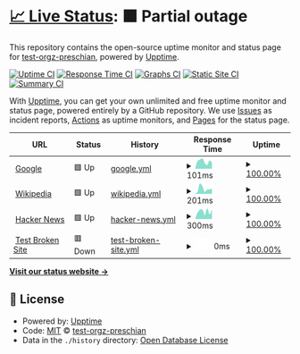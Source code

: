 # [📈 Live Status](https://test-orgz-preschian.github.io/test-upptime): <!--live status--> **🟧 Partial outage**

This repository contains the open-source uptime monitor and status page for [test-orgz-preschian](https://test-orgz-preschian.github.io/test-upptime), powered by [Upptime](https://github.com/upptime/upptime).

[![Uptime CI](https://github.com/test-orgz-preschian/test-upptime/workflows/Uptime%20CI/badge.svg)](https://github.com/test-orgz-preschian/test-upptime/actions?query=workflow%3A%22Uptime+CI%22)
[![Response Time CI](https://github.com/test-orgz-preschian/test-upptime/workflows/Response%20Time%20CI/badge.svg)](https://github.com/test-orgz-preschian/test-upptime/actions?query=workflow%3A%22Response+Time+CI%22)
[![Graphs CI](https://github.com/test-orgz-preschian/test-upptime/workflows/Graphs%20CI/badge.svg)](https://github.com/test-orgz-preschian/test-upptime/actions?query=workflow%3A%22Graphs+CI%22)
[![Static Site CI](https://github.com/test-orgz-preschian/test-upptime/workflows/Static%20Site%20CI/badge.svg)](https://github.com/test-orgz-preschian/test-upptime/actions?query=workflow%3A%22Static+Site+CI%22)
[![Summary CI](https://github.com/test-orgz-preschian/test-upptime/workflows/Summary%20CI/badge.svg)](https://github.com/test-orgz-preschian/test-upptime/actions?query=workflow%3A%22Summary+CI%22)

With [Upptime](https://upptime.js.org), you can get your own unlimited and free uptime monitor and status page, powered entirely by a GitHub repository. We use [Issues](https://github.com/test-orgz-preschian/test-upptime/issues) as incident reports, [Actions](https://github.com/test-orgz-preschian/test-upptime/actions) as uptime monitors, and [Pages](https://test-orgz-preschian.github.io/test-upptime) for the status page.

<!--start: status pages-->
<!-- This summary is generated by Upptime (https://github.com/upptime/upptime) -->
<!-- Do not edit this manually, your changes will be overwritten -->
<!-- prettier-ignore -->
| URL | Status | History | Response Time | Uptime |
| --- | ------ | ------- | ------------- | ------ |
| <img alt="" src="https://favicons.githubusercontent.com/www.google.com" height="13"> [Google](https://www.google.com) | 🟩 Up | [google.yml](https://github.com/test-orgz-preschian/test-upptime/commits/HEAD/history/google.yml) | <details><summary><img alt="Response time graph" src="./graphs/google/response-time-week.png" height="20"> 101ms</summary><br><a href="https://test-orgz-preschian.github.io/test-upptime/history/google"><img alt="Response time 106" src="https://img.shields.io/endpoint?url=https%3A%2F%2Fraw.githubusercontent.com%2Ftest-orgz-preschian%2Ftest-upptime%2FHEAD%2Fapi%2Fgoogle%2Fresponse-time.json"></a><br><a href="https://test-orgz-preschian.github.io/test-upptime/history/google"><img alt="24-hour response time 85" src="https://img.shields.io/endpoint?url=https%3A%2F%2Fraw.githubusercontent.com%2Ftest-orgz-preschian%2Ftest-upptime%2FHEAD%2Fapi%2Fgoogle%2Fresponse-time-day.json"></a><br><a href="https://test-orgz-preschian.github.io/test-upptime/history/google"><img alt="7-day response time 101" src="https://img.shields.io/endpoint?url=https%3A%2F%2Fraw.githubusercontent.com%2Ftest-orgz-preschian%2Ftest-upptime%2FHEAD%2Fapi%2Fgoogle%2Fresponse-time-week.json"></a><br><a href="https://test-orgz-preschian.github.io/test-upptime/history/google"><img alt="30-day response time 106" src="https://img.shields.io/endpoint?url=https%3A%2F%2Fraw.githubusercontent.com%2Ftest-orgz-preschian%2Ftest-upptime%2FHEAD%2Fapi%2Fgoogle%2Fresponse-time-month.json"></a><br><a href="https://test-orgz-preschian.github.io/test-upptime/history/google"><img alt="1-year response time 106" src="https://img.shields.io/endpoint?url=https%3A%2F%2Fraw.githubusercontent.com%2Ftest-orgz-preschian%2Ftest-upptime%2FHEAD%2Fapi%2Fgoogle%2Fresponse-time-year.json"></a></details> | <details><summary><a href="https://test-orgz-preschian.github.io/test-upptime/history/google">100.00%</a></summary><a href="https://test-orgz-preschian.github.io/test-upptime/history/google"><img alt="All-time uptime 100.00%" src="https://img.shields.io/endpoint?url=https%3A%2F%2Fraw.githubusercontent.com%2Ftest-orgz-preschian%2Ftest-upptime%2FHEAD%2Fapi%2Fgoogle%2Fuptime.json"></a><br><a href="https://test-orgz-preschian.github.io/test-upptime/history/google"><img alt="24-hour uptime 100.00%" src="https://img.shields.io/endpoint?url=https%3A%2F%2Fraw.githubusercontent.com%2Ftest-orgz-preschian%2Ftest-upptime%2FHEAD%2Fapi%2Fgoogle%2Fuptime-day.json"></a><br><a href="https://test-orgz-preschian.github.io/test-upptime/history/google"><img alt="7-day uptime 100.00%" src="https://img.shields.io/endpoint?url=https%3A%2F%2Fraw.githubusercontent.com%2Ftest-orgz-preschian%2Ftest-upptime%2FHEAD%2Fapi%2Fgoogle%2Fuptime-week.json"></a><br><a href="https://test-orgz-preschian.github.io/test-upptime/history/google"><img alt="30-day uptime 100.00%" src="https://img.shields.io/endpoint?url=https%3A%2F%2Fraw.githubusercontent.com%2Ftest-orgz-preschian%2Ftest-upptime%2FHEAD%2Fapi%2Fgoogle%2Fuptime-month.json"></a><br><a href="https://test-orgz-preschian.github.io/test-upptime/history/google"><img alt="1-year uptime 100.00%" src="https://img.shields.io/endpoint?url=https%3A%2F%2Fraw.githubusercontent.com%2Ftest-orgz-preschian%2Ftest-upptime%2FHEAD%2Fapi%2Fgoogle%2Fuptime-year.json"></a></details>
| <img alt="" src="https://favicons.githubusercontent.com/en.wikipedia.org" height="13"> [Wikipedia](https://en.wikipedia.org) | 🟩 Up | [wikipedia.yml](https://github.com/test-orgz-preschian/test-upptime/commits/HEAD/history/wikipedia.yml) | <details><summary><img alt="Response time graph" src="./graphs/wikipedia/response-time-week.png" height="20"> 201ms</summary><br><a href="https://test-orgz-preschian.github.io/test-upptime/history/wikipedia"><img alt="Response time 236" src="https://img.shields.io/endpoint?url=https%3A%2F%2Fraw.githubusercontent.com%2Ftest-orgz-preschian%2Ftest-upptime%2FHEAD%2Fapi%2Fwikipedia%2Fresponse-time.json"></a><br><a href="https://test-orgz-preschian.github.io/test-upptime/history/wikipedia"><img alt="24-hour response time 204" src="https://img.shields.io/endpoint?url=https%3A%2F%2Fraw.githubusercontent.com%2Ftest-orgz-preschian%2Ftest-upptime%2FHEAD%2Fapi%2Fwikipedia%2Fresponse-time-day.json"></a><br><a href="https://test-orgz-preschian.github.io/test-upptime/history/wikipedia"><img alt="7-day response time 201" src="https://img.shields.io/endpoint?url=https%3A%2F%2Fraw.githubusercontent.com%2Ftest-orgz-preschian%2Ftest-upptime%2FHEAD%2Fapi%2Fwikipedia%2Fresponse-time-week.json"></a><br><a href="https://test-orgz-preschian.github.io/test-upptime/history/wikipedia"><img alt="30-day response time 236" src="https://img.shields.io/endpoint?url=https%3A%2F%2Fraw.githubusercontent.com%2Ftest-orgz-preschian%2Ftest-upptime%2FHEAD%2Fapi%2Fwikipedia%2Fresponse-time-month.json"></a><br><a href="https://test-orgz-preschian.github.io/test-upptime/history/wikipedia"><img alt="1-year response time 236" src="https://img.shields.io/endpoint?url=https%3A%2F%2Fraw.githubusercontent.com%2Ftest-orgz-preschian%2Ftest-upptime%2FHEAD%2Fapi%2Fwikipedia%2Fresponse-time-year.json"></a></details> | <details><summary><a href="https://test-orgz-preschian.github.io/test-upptime/history/wikipedia">100.00%</a></summary><a href="https://test-orgz-preschian.github.io/test-upptime/history/wikipedia"><img alt="All-time uptime 100.00%" src="https://img.shields.io/endpoint?url=https%3A%2F%2Fraw.githubusercontent.com%2Ftest-orgz-preschian%2Ftest-upptime%2FHEAD%2Fapi%2Fwikipedia%2Fuptime.json"></a><br><a href="https://test-orgz-preschian.github.io/test-upptime/history/wikipedia"><img alt="24-hour uptime 100.00%" src="https://img.shields.io/endpoint?url=https%3A%2F%2Fraw.githubusercontent.com%2Ftest-orgz-preschian%2Ftest-upptime%2FHEAD%2Fapi%2Fwikipedia%2Fuptime-day.json"></a><br><a href="https://test-orgz-preschian.github.io/test-upptime/history/wikipedia"><img alt="7-day uptime 100.00%" src="https://img.shields.io/endpoint?url=https%3A%2F%2Fraw.githubusercontent.com%2Ftest-orgz-preschian%2Ftest-upptime%2FHEAD%2Fapi%2Fwikipedia%2Fuptime-week.json"></a><br><a href="https://test-orgz-preschian.github.io/test-upptime/history/wikipedia"><img alt="30-day uptime 100.00%" src="https://img.shields.io/endpoint?url=https%3A%2F%2Fraw.githubusercontent.com%2Ftest-orgz-preschian%2Ftest-upptime%2FHEAD%2Fapi%2Fwikipedia%2Fuptime-month.json"></a><br><a href="https://test-orgz-preschian.github.io/test-upptime/history/wikipedia"><img alt="1-year uptime 100.00%" src="https://img.shields.io/endpoint?url=https%3A%2F%2Fraw.githubusercontent.com%2Ftest-orgz-preschian%2Ftest-upptime%2FHEAD%2Fapi%2Fwikipedia%2Fuptime-year.json"></a></details>
| <img alt="" src="https://favicons.githubusercontent.com/news.ycombinator.com" height="13"> [Hacker News](https://news.ycombinator.com) | 🟩 Up | [hacker-news.yml](https://github.com/test-orgz-preschian/test-upptime/commits/HEAD/history/hacker-news.yml) | <details><summary><img alt="Response time graph" src="./graphs/hacker-news/response-time-week.png" height="20"> 300ms</summary><br><a href="https://test-orgz-preschian.github.io/test-upptime/history/hacker-news"><img alt="Response time 282" src="https://img.shields.io/endpoint?url=https%3A%2F%2Fraw.githubusercontent.com%2Ftest-orgz-preschian%2Ftest-upptime%2FHEAD%2Fapi%2Fhacker-news%2Fresponse-time.json"></a><br><a href="https://test-orgz-preschian.github.io/test-upptime/history/hacker-news"><img alt="24-hour response time 369" src="https://img.shields.io/endpoint?url=https%3A%2F%2Fraw.githubusercontent.com%2Ftest-orgz-preschian%2Ftest-upptime%2FHEAD%2Fapi%2Fhacker-news%2Fresponse-time-day.json"></a><br><a href="https://test-orgz-preschian.github.io/test-upptime/history/hacker-news"><img alt="7-day response time 300" src="https://img.shields.io/endpoint?url=https%3A%2F%2Fraw.githubusercontent.com%2Ftest-orgz-preschian%2Ftest-upptime%2FHEAD%2Fapi%2Fhacker-news%2Fresponse-time-week.json"></a><br><a href="https://test-orgz-preschian.github.io/test-upptime/history/hacker-news"><img alt="30-day response time 282" src="https://img.shields.io/endpoint?url=https%3A%2F%2Fraw.githubusercontent.com%2Ftest-orgz-preschian%2Ftest-upptime%2FHEAD%2Fapi%2Fhacker-news%2Fresponse-time-month.json"></a><br><a href="https://test-orgz-preschian.github.io/test-upptime/history/hacker-news"><img alt="1-year response time 282" src="https://img.shields.io/endpoint?url=https%3A%2F%2Fraw.githubusercontent.com%2Ftest-orgz-preschian%2Ftest-upptime%2FHEAD%2Fapi%2Fhacker-news%2Fresponse-time-year.json"></a></details> | <details><summary><a href="https://test-orgz-preschian.github.io/test-upptime/history/hacker-news">100.00%</a></summary><a href="https://test-orgz-preschian.github.io/test-upptime/history/hacker-news"><img alt="All-time uptime 100.00%" src="https://img.shields.io/endpoint?url=https%3A%2F%2Fraw.githubusercontent.com%2Ftest-orgz-preschian%2Ftest-upptime%2FHEAD%2Fapi%2Fhacker-news%2Fuptime.json"></a><br><a href="https://test-orgz-preschian.github.io/test-upptime/history/hacker-news"><img alt="24-hour uptime 100.00%" src="https://img.shields.io/endpoint?url=https%3A%2F%2Fraw.githubusercontent.com%2Ftest-orgz-preschian%2Ftest-upptime%2FHEAD%2Fapi%2Fhacker-news%2Fuptime-day.json"></a><br><a href="https://test-orgz-preschian.github.io/test-upptime/history/hacker-news"><img alt="7-day uptime 100.00%" src="https://img.shields.io/endpoint?url=https%3A%2F%2Fraw.githubusercontent.com%2Ftest-orgz-preschian%2Ftest-upptime%2FHEAD%2Fapi%2Fhacker-news%2Fuptime-week.json"></a><br><a href="https://test-orgz-preschian.github.io/test-upptime/history/hacker-news"><img alt="30-day uptime 100.00%" src="https://img.shields.io/endpoint?url=https%3A%2F%2Fraw.githubusercontent.com%2Ftest-orgz-preschian%2Ftest-upptime%2FHEAD%2Fapi%2Fhacker-news%2Fuptime-month.json"></a><br><a href="https://test-orgz-preschian.github.io/test-upptime/history/hacker-news"><img alt="1-year uptime 100.00%" src="https://img.shields.io/endpoint?url=https%3A%2F%2Fraw.githubusercontent.com%2Ftest-orgz-preschian%2Ftest-upptime%2FHEAD%2Fapi%2Fhacker-news%2Fuptime-year.json"></a></details>
| <img alt="" src="https://favicons.githubusercontent.com/thissitedoesnotexist.koj.co" height="13"> [Test Broken Site](https://thissitedoesnotexist.koj.co) | 🟥 Down | [test-broken-site.yml](https://github.com/test-orgz-preschian/test-upptime/commits/HEAD/history/test-broken-site.yml) | <details><summary><img alt="Response time graph" src="./graphs/test-broken-site/response-time-week.png" height="20"> 0ms</summary><br><a href="https://test-orgz-preschian.github.io/test-upptime/history/test-broken-site"><img alt="Response time 0" src="https://img.shields.io/endpoint?url=https%3A%2F%2Fraw.githubusercontent.com%2Ftest-orgz-preschian%2Ftest-upptime%2FHEAD%2Fapi%2Ftest-broken-site%2Fresponse-time.json"></a><br><a href="https://test-orgz-preschian.github.io/test-upptime/history/test-broken-site"><img alt="24-hour response time 0" src="https://img.shields.io/endpoint?url=https%3A%2F%2Fraw.githubusercontent.com%2Ftest-orgz-preschian%2Ftest-upptime%2FHEAD%2Fapi%2Ftest-broken-site%2Fresponse-time-day.json"></a><br><a href="https://test-orgz-preschian.github.io/test-upptime/history/test-broken-site"><img alt="7-day response time 0" src="https://img.shields.io/endpoint?url=https%3A%2F%2Fraw.githubusercontent.com%2Ftest-orgz-preschian%2Ftest-upptime%2FHEAD%2Fapi%2Ftest-broken-site%2Fresponse-time-week.json"></a><br><a href="https://test-orgz-preschian.github.io/test-upptime/history/test-broken-site"><img alt="30-day response time 0" src="https://img.shields.io/endpoint?url=https%3A%2F%2Fraw.githubusercontent.com%2Ftest-orgz-preschian%2Ftest-upptime%2FHEAD%2Fapi%2Ftest-broken-site%2Fresponse-time-month.json"></a><br><a href="https://test-orgz-preschian.github.io/test-upptime/history/test-broken-site"><img alt="1-year response time 0" src="https://img.shields.io/endpoint?url=https%3A%2F%2Fraw.githubusercontent.com%2Ftest-orgz-preschian%2Ftest-upptime%2FHEAD%2Fapi%2Ftest-broken-site%2Fresponse-time-year.json"></a></details> | <details><summary><a href="https://test-orgz-preschian.github.io/test-upptime/history/test-broken-site">100.00%</a></summary><a href="https://test-orgz-preschian.github.io/test-upptime/history/test-broken-site"><img alt="All-time uptime 100.00%" src="https://img.shields.io/endpoint?url=https%3A%2F%2Fraw.githubusercontent.com%2Ftest-orgz-preschian%2Ftest-upptime%2FHEAD%2Fapi%2Ftest-broken-site%2Fuptime.json"></a><br><a href="https://test-orgz-preschian.github.io/test-upptime/history/test-broken-site"><img alt="24-hour uptime 100.00%" src="https://img.shields.io/endpoint?url=https%3A%2F%2Fraw.githubusercontent.com%2Ftest-orgz-preschian%2Ftest-upptime%2FHEAD%2Fapi%2Ftest-broken-site%2Fuptime-day.json"></a><br><a href="https://test-orgz-preschian.github.io/test-upptime/history/test-broken-site"><img alt="7-day uptime 100.00%" src="https://img.shields.io/endpoint?url=https%3A%2F%2Fraw.githubusercontent.com%2Ftest-orgz-preschian%2Ftest-upptime%2FHEAD%2Fapi%2Ftest-broken-site%2Fuptime-week.json"></a><br><a href="https://test-orgz-preschian.github.io/test-upptime/history/test-broken-site"><img alt="30-day uptime 100.00%" src="https://img.shields.io/endpoint?url=https%3A%2F%2Fraw.githubusercontent.com%2Ftest-orgz-preschian%2Ftest-upptime%2FHEAD%2Fapi%2Ftest-broken-site%2Fuptime-month.json"></a><br><a href="https://test-orgz-preschian.github.io/test-upptime/history/test-broken-site"><img alt="1-year uptime 100.00%" src="https://img.shields.io/endpoint?url=https%3A%2F%2Fraw.githubusercontent.com%2Ftest-orgz-preschian%2Ftest-upptime%2FHEAD%2Fapi%2Ftest-broken-site%2Fuptime-year.json"></a></details>

<!--end: status pages-->

[**Visit our status website →**](https://test-orgz-preschian.github.io/test-upptime)

## 📄 License

- Powered by: [Upptime](https://github.com/upptime/upptime)
- Code: [MIT](./LICENSE) © [test-orgz-preschian](https://test-orgz-preschian.github.io/test-upptime)
- Data in the `./history` directory: [Open Database License](https://opendatacommons.org/licenses/odbl/1-0/)
